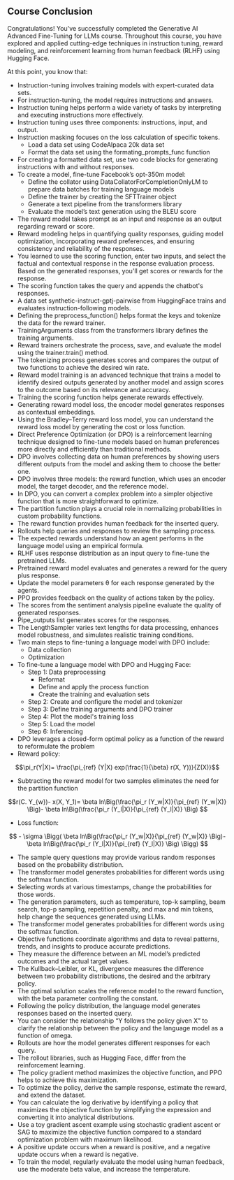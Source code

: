 ## Course Conclusion

Congratulations! You've successfully completed the Generative AI Advanced Fine-Tuning for LLMs course. Throughout this course, you have explored and applied cutting-edge techniques in instruction tuning, reward modeling, and reinforcement learning from human feedback (RLHF) using Hugging Face.

At this point, you know that:

* Instruction-tuning involves training models with expert-curated data sets.
* For instruction-tuning, the model requires instructions and answers.
* Instruction tuning helps perform a wide variety of tasks by interpreting and executing instructions more effectively.
* Instruction tuning uses three components: instructions, input, and output.
* Instruction masking focuses on the loss calculation of specific tokens.
  * Load a data set using CodeAlpaca 20k data set
  * Format the data set using the formating_prompts_func function
* For creating a formatted data set, use two code blocks for generating instructions with and without responses.
* To create a model, fine-tune Facebook’s opt-350m model:
  * Define the collator using DataCollatorForCompletionOnlyLM to prepare data batches for training language models
  * Define the trainer by creating the SFTTrainer object
  * Generate a text pipeline from the transformers library
  * Evaluate the model’s text generation using the BLEU score
* The reward model takes prompt as an input and response as an output regarding reward or score.
* Reward modeling helps in quantifying quality responses, guiding model optimization, incorporating reward preferences, and ensuring consistency and reliability of the responses. 
* You learned to use the scoring function, enter two inputs, and select the factual and contextual response in the response evaluation process. Based on the generated responses, you'll get scores or rewards for the response. 
* The scoring function takes the query and appends the chatbot's responses. 
* A data set synthetic-instruct-gptj-pairwise from HuggingFace trains and evaluates instruction-following models. 
* Defining the preprocess_function() helps format the keys and tokenize the data for the reward trainer.
* TrainingArguments class from the transformers library defines the training arguments.
* Reward trainers orchestrate the process, save, and evaluate the model using the trainer.train() method.
* The tokenizing process generates scores and compares the output of two functions to achieve the desired win rate. 
* Reward model training is an advanced technique that trains a model to identify desired outputs generated by another model and assign scores to the outcome based on its relevance and accuracy.
* Training the scoring function helps generate rewards effectively.
* Generating reward model loss, the encoder model generates responses as contextual embeddings.
* Using the Bradley–Terry reward loss model, you can understand the reward loss model by generating the cost or loss function. 
* Direct Preference Optimization (or DPO) is a reinforcement learning technique designed to fine-tune models based on human preferences more directly and efficiently than traditional methods.
* DPO involves collecting data on human preferences by showing users different outputs from the model and asking them to choose the better one.
* DPO involves three models: the reward function, which uses an encoder model, the target decoder, and the reference model.
* In DPO, you can convert a complex problem into a simpler objective function that is more straightforward to optimize.
* The partition function plays a crucial role in normalizing probabilities in custom probability functions.
* The reward function provides human feedback for the inserted query.
* Rollouts help queries and responses to review the sampling process.
* The expected rewards understand how an agent performs in the language model using an empirical formula.
* RLHF uses response distribution as an input query to fine-tune the pretrained LLMs.
* Pretrained reward model evaluates and generates a reward for the query plus response.
* Update the model parameters θ for each response generated by the agents.
* PPO provides feedback on the quality of actions taken by the policy.
* The scores from the sentiment analysis pipeline evaluate the quality of generated responses.
* Pipe_outputs list generates scores for the responses.
* The LengthSampler varies text lengths for data processing, enhances model robustness, and simulates realistic training conditions.
* Two main steps to fine-tuning a language model with DPO include:
  * Data collection
  * Optimization
* To fine-tune a language model with DPO and Hugging Face:
  * Step 1: Data preprocessing
    * Reformat
    * Define and apply the process function
    * Create the training and evaluation sets
  * Step 2: Create and configure the model and tokenizer
  * Step 3: Define training arguments and DPO trainer
  * Step 4: Plot the model's training loss
  * Step 5: Load the model
  * Step 6: Inferencing
* DPO leverages a closed-form optimal policy as a function of the reward to reformulate the problem
* Reward policy:

$$\pi_r(Y|X)= \frac{\pi_{ref} (Y|X) exp(\frac{1}{\beta} r(X, Y))}{Z(X)}$$

* Subtracting the reward model for two samples eliminates the need for the partition function

$$r(C. Y_{w})- x(X, Y_1)= \beta ln\Big(\frac{\pi_r (Y_w|X)}{\pi_{ref} (Y_w|X)} \Big)- \beta ln\Big(\frac{\pi_r (Y_l|X)}{\pi_{ref} (Y_l|X)} \Big) $$

* Loss function:

$$ - \sigma \Bigg( \beta ln\Big(\frac{\pi_r (Y_w|X)}{\pi_{ref} (Y_w|X)} \Big)- \beta ln\Big(\frac{\pi_r (Y_l|X)}{\pi_{ref} (Y_l|X)} \Big) \Bigg) $$

* The sample query questions may provide various random responses based on the probability distribution. 
* The transformer model generates probabilities for different words using the softmax function. 
* Selecting words at various timestamps, change the probabilities for those words.
* The generation parameters, such as temperature, top-k sampling, beam search, top-p sampling, repetition penalty, and max and min tokens, help change the sequences generated using LLMs.
* The transformer model generates probabilities for different words using the softmax function. 
* Objective functions coordinate algorithms and data to reveal patterns, trends, and insights to produce accurate predictions.
* They measure the difference between an ML model’s predicted outcomes and the actual target values.
* The Kullback–Leibler, or KL, divergence measures the difference between two probability distributions, the desired and the arbitrary policy.
* The optimal solution scales the reference model to the reward function, with the beta parameter controlling the constant.
* Following the policy distribution, the language model generates responses based on the inserted query.
* You can consider the relationship “Y follows the policy given X” to clarify the relationship between the policy and the language model as a function of omega.
* Rollouts are how the model generates different responses for each query. 
* The rollout libraries, such as Hugging Face, differ from the reinforcement learning.
* The policy gradient method maximizes the objective function, and PPO helps to achieve this maximization.
* To optimize the policy, derive the sample response, estimate the reward, and extend the dataset.
* You can calculate the log derivative by identifying a policy that maximizes the objective function by simplifying the expression and converting it into analytical distributions. 
* Use a toy gradient ascent example using stochastic gradient ascent or SAG to maximize the objective function compared to a standard optimization problem with maximum likelihood.
* A positive update occurs when a reward is positive, and a negative update occurs when a reward is negative.
* To train the model, regularly evaluate the model using human feedback, use the moderate beta value, and increase the temperature.

